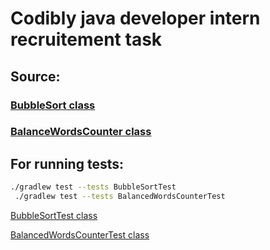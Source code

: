 # Codibly java developer intern recruitement task

## Source:

### [BubbleSort class](https://github.com/kraslav4ik/Recr-Task-Codibly/blob/master/src/main/java/BubbleSort.java)


### [BalanceWordsCounter class](https://github.com/kraslav4ik/Recr-Task-Codibly/blob/master/src/main/java/BalancedWordsCounter.java)

## For running tests:

```bash
./gradlew test --tests BubbleSortTest
 ./gradlew test --tests BalancedWordsCounterTest
```
[BubbleSortTest class](https://github.com/kraslav4ik/Recr-Task-Codibly/blob/master/src/main/java/BubbleSortTest.java)

[BalancedWordsCounterTest class](https://github.com/kraslav4ik/Recr-Task-Codibly/blob/master/src/main/java/BalancedWordsCounterTest.java)

